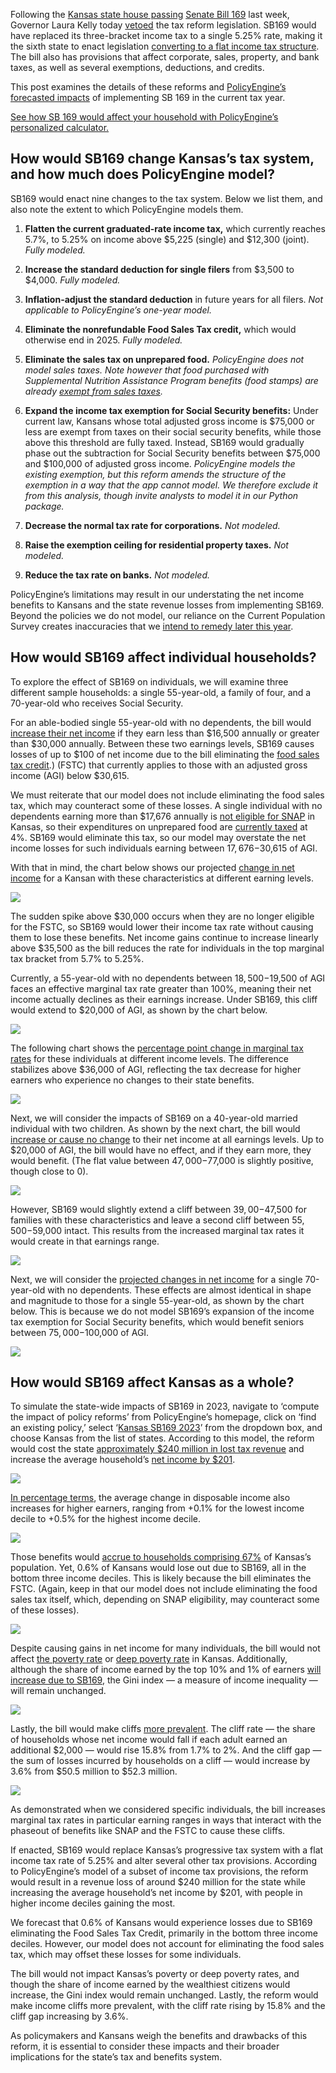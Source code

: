 Following the [Kansas state house passing](https://fastdemocracy.com/bill-search/ks/2023-2024/bills/KSB00009649/) [Senate Bill 169](http://www.kslegislature.org/li/b2023_24/measures/documents/sb169_02_0000.pdf) last week, Governor Laura Kelly today [vetoed](https://www.kcur.org/news/2023-04-24/kansas-governor-vetoes-huge-a-tax-relief-plan-saying-its-flat-tax-favors-the-rich) the tax reform legislation. SB169 would have replaced its three-bracket income tax to a single 5.25% rate, making it the sixth state to enact legislation [converting to a flat income tax structure](https://taxfoundation.org/flat-tax-state-income-tax-reform/). The bill also has provisions that affect corporate, sales, property, and bank taxes, as well as several exemptions, deductions, and credits.

This post examines the details of these reforms and [PolicyEngine’s forecasted impacts](https://policyengine.org/us/policy?focus=policyOutput.netIncome&region=ks&timePeriod=2023&baseline=2&reform=8918) of implementing SB 169 in the current tax year.

[See how SB 169 would affect your household with PolicyEngine’s personalized calculator.](https://policyengine.org/us/household?focus=intro&region=ks&timePeriod=2023&baseline=2&reform=8918)

## How would SB169 change Kansas’s tax system, and how much does PolicyEngine model?

SB169 would enact nine changes to the tax system. Below we list them, and also note the extent to which PolicyEngine models them.

1. **Flatten the current graduated-rate income tax,** which currently reaches 5.7%, to 5.25% on income above $5,225 (single) and $12,300 (joint).
*Fully modeled.*

1. **Increase the standard deduction for single filers** from $3,500 to $4,000.
*Fully modeled.*

1. **Inflation-adjust the standard deduction** in future years for all filers.
*Not applicable to PolicyEngine’s one-year model.*

1. **Eliminate the nonrefundable Food Sales Tax credit,** which would otherwise end in 2025.
*Fully modeled.*

1. **Eliminate the sales tax on unprepared food.** *PolicyEngine does not model sales taxes. Note however that food purchased with Supplemental Nutrition Assistance Program benefits (food stamps) are already [exempt from sales taxes](https://ask.usda.gov/s/article/Can-sales-tax-be-charged-on-items-I-bought-with-Supplemental-Nutrition-Assistance-Program-benefits#:~:text=Information&text=No%2C%20retailers%20cannot%20charge%20sales,Assistance%20Program%20(SNAP)%20benefits.).*

1. **Expand the income tax exemption for Social Security benefits:** Under current law, Kansans whose total adjusted gross income is $75,000 or less are exempt from taxes on their social security benefits, while those above this threshold are fully taxed. Instead, SB169 would gradually phase out the subtraction for Social Security benefits between $75,000 and $100,000 of adjusted gross income.
*PolicyEngine models the existing exemption, but this reform amends the structure of the exemption in a way that the app cannot model. We therefore exclude it from this analysis, though invite analysts to model it in our Python package.*

1. **Decrease the normal tax rate for corporations.** *Not modeled.*

1. **Raise the exemption ceiling for residential property taxes.** *Not modeled.*

1. **Reduce the tax rate on banks.** *Not modeled.*

PolicyEngine’s limitations may result in our understating the net income benefits to Kansans and the state revenue losses from implementing SB169. Beyond the policies we do not model, our reliance on the Current Population Survey creates inaccuracies that we [intend to remedy later this year](https://policyengine.org/us/blog/2022-12-28-enhancing-the-current-population-survey-for-policy-analysis).

## How would SB169 affect individual households?

To explore the effect of SB169 on individuals, we will examine three different sample households: a single 55-year-old, a family of four, and a 70-year-old who receives Social Security.

For an able-bodied single 55-year-old with no dependents, the bill would [increase their net income](https://policyengine.org/us/household?focus=householdOutput.earnings&region=ks&timePeriod=2023&baseline=2&reform=8918&household=30049) if they earn less than $16,500 annually or greater than $30,000 annually. Between these two earnings levels, SB169 causes losses of up to $100 of net income due to the bill eliminating the [food sales tax credit](https://www.kansas.gov/kdor/webfile/help/modal-food-sales-credit-details.html#:~:text=The%20amount%20of%20credit%20is,exemption%20for%20Head%20of%20Household).) (FSTC) that currently applies to those with an adjusted gross income (AGI) below $30,615.

We must reiterate that our model does not include eliminating the food sales tax, which may counteract some of these losses. A single individual with no dependents earning more than $17,676 annually is [not eligible for SNAP](https://content.dcf.ks.gov/EES/KEESM/Appendix/F-2_FA_Standards.pdf) in Kansas, so their expenditures on unprepared food are [currently taxed](https://www.ksrevenue.gov/pub1223.html) at 4%. SB169 would eliminate this tax, so our model may overstate the net income losses for such individuals earning between $17,676-$30,615 of AGI.

With that in mind, the chart below shows our projected [change in net income](https://policyengine.org/us/household?focus=householdOutput.earnings&region=ks&timePeriod=2023&baseline=2&reform=8918&household=30049) for a Kansan with these characteristics at different earning levels.

![](https://cdn-images-1.medium.com/max/2000/1*zs4irO8pZV0D55TycVH9Qw.png)

The sudden spike above $30,000 occurs when they are no longer eligible for the FSTC, so SB169 would lower their income tax rate without causing them to lose these benefits. Net income gains continue to increase linearly above $35,500 as the bill reduces the rate for individuals in the top marginal tax bracket from 5.7% to 5.25%.

Currently, a 55-year-old with no dependents between $18,500-$19,500 of AGI faces an effective marginal tax rate greater than 100%, meaning their net income actually declines as their earnings increase. Under SB169, this cliff would extend to $20,000 of AGI, as shown by the chart below.

![](https://cdn-images-1.medium.com/max/2000/1*qd_RP_kweLSuNuyKTCEoDw.png)

The following chart shows the [percentage point change in marginal tax rates](https://policyengine.org/us/household?focus=householdOutput.mtr&region=ks&timePeriod=2023&baseline=2&reform=8918&household=30049) for these individuals at different income levels. The difference stabilizes above $36,000 of AGI, reflecting the tax decrease for higher earners who experience no changes to their state benefits.

![](https://cdn-images-1.medium.com/max/2000/1*gNvnldVmUxMrndZqNToFag.png)

Next, we will consider the impacts of SB169 on a 40-year-old married individual with two children. As shown by the next chart, the bill would [increase or cause no change](https://policyengine.org/us/household?focus=householdOutput.earnings&region=ks&timePeriod=2023&baseline=2&reform=8918&household=30065) to their net income at all earnings levels. Up to $20,000 of AGI, the bill would have no effect, and if they earn more, they would benefit. (The flat value between $47,000-$77,000 is slightly positive, though close to 0).

![](https://cdn-images-1.medium.com/max/2000/1*sqd7AEEDFippG852CY5UWA.png)

However, SB169 would slightly extend a cliff between $39,00-$47,500 for families with these characteristics and leave a second cliff between $55,500-$59,000 intact. This results from the increased marginal tax rates it would create in that earnings range.

![](https://cdn-images-1.medium.com/max/2000/1*4ur6n5R3osxEQzMQEvX7Gw.png)

Next, we will consider the [projected changes in net income](https://policyengine.org/us/household?focus=householdOutput.earnings&region=ks&timePeriod=2023&baseline=2&reform=8918&household=30070) for a single 70-year-old with no dependents. These effects are almost identical in shape and magnitude to those for a single 55-year-old, as shown by the chart below. This is because we do not model SB169’s expansion of the income tax exemption for Social Security benefits, which would benefit seniors between $75,000-$100,000 of AGI.

![](https://cdn-images-1.medium.com/max/2000/1*FCRNnAdNG9MScT9JbFl8wQ.png)

## How would SB169 affect Kansas as a whole?

To simulate the state-wide impacts of SB169 in 2023, navigate to ‘compute the impact of policy reforms’ from PolicyEngine’s homepage, click on ‘find an existing policy,’ select ‘[Kansas SB169 2023](https://policyengine.org/us/policy?focus=gov&region=ks&timePeriod=2023&baseline=2&reform=8918)’ from the dropdown box, and choose Kansas from the list of states. According to this model, the reform would cost the state [approximately $240 million in lost tax revenue](https://policyengine.org/us/policy?focus=policyOutput.netIncome&region=ks&timePeriod=2023&baseline=2&reform=8918) and increase the average household’s [net income by $201](https://policyengine.org/us/policy?focus=policyOutput.decileAverageImpact&region=ks&timePeriod=2023&baseline=2&reform=8918).

![](https://cdn-images-1.medium.com/max/2000/1*QztrXJyJb8iTD3FFKs2-dQ.png)

[In percentage terms](https://policyengine.org/us/policy?focus=policyOutput.decileRelativeImpact&region=ks&timePeriod=2023&baseline=2&reform=8918), the average change in disposable income also increases for higher earners, ranging from +0.1% for the lowest income decile to +0.5% for the highest income decile.

![](https://cdn-images-1.medium.com/max/2000/1*NzJrJ3JSoAOpWG0kKQ5Gqw.png)

Those benefits would [accrue to households comprising 67%](https://policyengine.org/us/policy?focus=policyOutput.intraDecileImpact&region=ks&timePeriod=2023&baseline=2&reform=8918) of Kansas’s population. Yet, 0.6% of Kansans would lose out due to SB169, all in the bottom three income deciles. This is likely because the bill eliminates the FSTC. (Again, keep in that our model does not include eliminating the food sales tax itself, which, depending on SNAP eligibility, may counteract some of these losses).

![](https://cdn-images-1.medium.com/max/2000/1*kfhRjwqmheqozjEzJXtwbg.png)

Despite causing gains in net income for many individuals, the bill would not affect [the poverty rate](https://policyengine.org/us/policy?focus=policyOutput.povertyImpact&region=ks&timePeriod=2023&baseline=2&reform=8918) or [deep poverty rate](https://policyengine.org/us/policy?focus=policyOutput.deepPovertyImpact&region=ks&timePeriod=2023&baseline=2&reform=8918) in Kansas. Additionally, although the share of income earned by the top 10% and 1% of earners [will increase due to SB169](https://policyengine.org/us/policy?focus=policyOutput.inequalityImpact&reform=8918&region=ks&timePeriod=2023&baseline=2), the Gini index — a measure of income inequality — will remain unchanged.

![](https://cdn-images-1.medium.com/max/2000/1*d5H7vilV23Ha9r3I-0Yk-w.png)

Lastly, the bill would make cliffs [more prevalent](https://policyengine.org/us/policy?focus=policyOutput.cliffImpact&reform=8918&region=ks&timePeriod=2023&baseline=2). The cliff rate — the share of households whose net income would fall if each adult earned an additional $2,000 — would rise 15.8% from 1.7% to 2%. And the cliff gap — the sum of losses incurred by households on a cliff — would increase by 3.6% from $50.5 million to $52.3 million.

![](https://cdn-images-1.medium.com/max/2000/1*ECyeIZGQEBxzqkylYLWxGQ.png)

As demonstrated when we considered specific individuals, the bill increases marginal tax rates in particular earning ranges in ways that interact with the phaseout of benefits like SNAP and the FSTC to cause these cliffs.

If enacted, SB169 would replace Kansas’s progressive tax system with a flat income tax rate of 5.25% and alter several other tax provisions. According to PolicyEngine’s model of a subset of income tax provisions, the reform would result in a revenue loss of around $240 million for the state while increasing the average household’s net income by $201, with people in higher income deciles gaining the most.

We forecast that 0.6% of Kansans would experience losses due to SB169 eliminating the Food Sales Tax Credit, primarily in the bottom three income deciles. However, our model does not account for eliminating the food sales tax, which may offset these losses for some individuals.

The bill would not impact Kansas’s poverty or deep poverty rates, and though the share of income earned by the wealthiest citizens would increase, the Gini index would remain unchanged. Lastly, the reform would make income cliffs more prevalent, with the cliff rate rising by 15.8% and the cliff gap increasing by 3.6%.

As policymakers and Kansans weigh the benefits and drawbacks of this reform, it is essential to consider these impacts and their broader implications for the state’s tax and benefits system.
